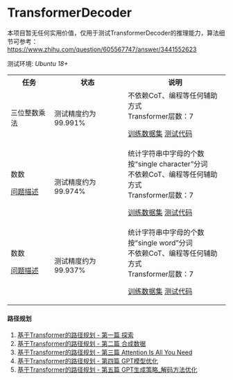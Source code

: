 # TransformerDecoder

本项目暂无任何实用价值，仅用于测试TransformerDecoder的推理能力，算法细节可参考：<br>
https://www.zhihu.com/question/605567747/answer/3441552623

测试环境: *Ubuntu 18+*

<table>
<tr><th>任务</th><th>状态</th><th>说明</th></tr>
<tr><td>三位整数乘法</td>

<td>
测试精度约为99.991%
</td>

<td>
不依赖CoT、编程等任何辅助方式<br>
Transformer层数：7<br>

[训练数据集](./dataset_m3.py)
[测试代码](https://github.com/myhub/models/releases/download/1.0/GPT_m3.zip)

</td>

</tr>

<tr><td>数数

[问题描述](https://www.zhihu.com/question/632647147/answer/3446033605)

</td>
<td>测试精度约为99.974%</td>
<td>
统计字符串中字母的个数<br>
按“single character”分词<br>
不依赖CoT、编程等任何辅助方式<br>
Transformer层数：7<br>

[训练数据集](./dataset_count.py)
[测试代码](https://github.com/myhub/models/releases/download/1.0/GPT_count.zip)

</td>

</tr>


<tr><td>数数

[问题描述](https://www.zhihu.com/question/632647147/answer/3446033605)

</td>
<td>测试精度约为99.937%</td>
<td>
统计字符串中字母的个数<br>
按“single word”分词<br>
不依赖CoT、编程等任何辅助方式<br>
Transformer层数：7<br>

[训练数据集](./dataset_count_word.py)
[测试代码](https://github.com/myhub/models/releases/download/1.0/GPT_count_word.zip)

</td>

</tr>

</table>

#### 路径规划
1. [基于Transformer的路径规划 - 第一篇 探索](https://zhuanlan.zhihu.com/p/695503967)
2. [基于Transformer的路径规划 - 第二篇 合成数据](https://zhuanlan.zhihu.com/p/697518598)
3. [基于Transformer的路径规划 - 第三篇 Attention Is All You Need](https://zhuanlan.zhihu.com/p/698148082)
4. [基于Transformer的路径规划 - 第四篇 GPT模型优化](https://zhuanlan.zhihu.com/p/699122636)
5. [基于Transformer的路径规划 - 第五篇 GPT生成策略_解码方法优化](https://zhuanlan.zhihu.com/p/699367747)
